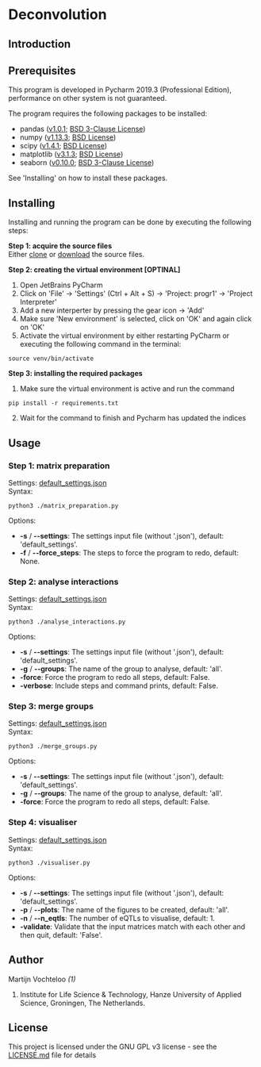 # Deconvolution  

## Introduction


## Prerequisites  

This program is developed in Pycharm 2019.3 (Professional Edition), performance on other system is not guaranteed.

The program requires the following packages to be installed:  

 * pandas ([v1.0.1](https://github.com/pandas-dev/pandas); [BSD 3-Clause License](https://github.com/pandas-dev/pandas/blob/master/LICENSE))  
 * numpy ([v1.13.3](https://pypi.org/project/numpy/#history); [BSD License](https://www.numpy.org/license.html))  
 * scipy ([v1.4.1](https://docs.scipy.org/doc/scipy/reference/release.html); [BSD License](https://www.scipy.org/scipylib/license.html))  
 * matplotlib ([v3.1.3](https://github.com/matplotlib/matplotlib/releases); [BSD License](https://matplotlib.org/3.1.3/users/license.html))  
 * seaborn ([v0.10.0](https://github.com/mwaskom/seaborn); [BSD 3-Clause License](https://github.com/mwaskom/seaborn/blob/master/LICENSE))  
 

See 'Installing' on how to install these packages.

## Installing  

Installing and running the program can be done by executing the following steps:

**Step 1: acquire the source files**      
Either [clone](https://bitbucket.org/martijnvochteloo/programming1/commits/all) or [download](https://bitbucket.org/martijnvochteloo/programming1/downloads/) the source files.

**Step 2: creating the virtual environment [OPTINAL]**    
1) Open JetBrains PyCharm  
2) Click on 'File' -> 'Settings' (Ctrl + Alt + S) -> 'Project: progr1' -> 'Project Interpreter'  
3) Add a new interperter by pressing the gear icon -> 'Add'  
4) Make sure 'New environment' is selected, click on 'OK' and again click on 'OK'  
5) Activate the virtual environment by either restarting PyCharm or executing the following command in the terminal:  
```console
source venv/bin/activate
```  

**Step 3: installing the required packages**   
  
1) Make sure the virtual environment is active and run the command  
```console  
pip install -r requirements.txt
```  
2) Wait for the command to finish and Pycharm has updated the indices  


## Usage  
  
### Step 1: matrix preparation  
Settings: [default_settings.json]('matrix_preparation/settings/default_settings.json')  
Syntax:
```console  
python3 ./matrix_preparation.py
```  
Options:

 * **-s** / **--settings**: The settings input file (without '.json'), default: 'default_settings'.
 * **-f** / **--force_steps**: The steps to force the program to redo, default: None.
 
  
### Step 2: analyse interactions  
Settings: [default_settings.json]('analyse_interactions/settings/default_settings.json')  
Syntax:
```console  
python3 ./analyse_interactions.py
```  
Options:

 * **-s** / **--settings**: The settings input file (without '.json'), default: 'default_settings'.
 * **-g** / **--groups**: The name of the group to analyse, default: 'all'.
 * **-force**: Force the program to redo all steps, default: False.
 * **-verbose**: Include steps and command prints, default: False. 
 
### Step 3: merge groups  
Settings: [default_settings.json]('merge_groups/settings/default_settings.json')  
Syntax:
```console  
python3 ./merge_groups.py
```  
Options:

 * **-s** / **--settings**: The settings input file (without '.json'), default: 'default_settings'.
 * **-g** / **--groups**: The name of the group to analyse, default: 'all'.
 * **-force**: Force the program to redo all steps, default: False.
    
### Step 4: visualiser  
Settings: [default_settings.json]('visualiser/settings/default_settings.json')  
Syntax:
```console  
python3 ./visualiser.py
```  
Options:

 * **-s** / **--settings**: The settings input file (without '.json'), default: 'default_settings'.
 * **-p** / **--plots**: The name of the figures to be created, default: 'all'.
 * **-n** / **--n_eqtls**: The number of eQTLs to visualise, default: 1.
 * **-validate**: Validate that the input matrices match with each other and then quit, default: 'False'.  
  
## Author  

Martijn Vochteloo *(1)*

1. Institute for Life Science & Technology, Hanze University of Applied Science, Groningen, The Netherlands.

## License  

This project is licensed under the GNU GPL v3 license - see the [LICENSE.md](LICENSE.md) file for details
